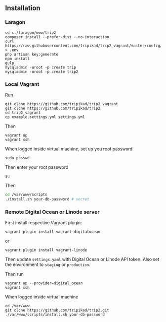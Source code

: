 ## Installation

### Laragon

```
cd c:/laragon/www/trip2
composer install --prefer-dist --no-interaction
curl https://raw.githubusercontent.com/tripikad/trip2_vagrant/master/config/local/.env > .env
php artisan key:generate
npm install
gulp
mysqladmin -uroot -p create trip
mysqladmin -uroot -p create trip2
```

### Local Vagrant

Run

    git clone https://github.com/tripikad/trip2_vagrant
    git clone https://github.com/tripikad/trip2
    cd trip2_vagrant
    cp example.settings.yml settings.yml

Then

    vagrant up
    vagrant ssh

When logged inside virtual machine, set up you root password

    sudo passwd

Then enter your root password
    
    su

Then

```sh
cd /var/www/scripts
./install.sh your-db-password # secret
```

### Remote Digital Ocean or Linode server

First install respective Vagrant plugin:

    vagrant plugin install vagrant-digitalocean

or

    vagrant plugin install vagrant-linode

Then update ```settings.yaml``` with Digital Ocean or Linode API token. Also set the environment to ```staging``` or ```production```.

Then run

    vagrant up --provider=digital_ocean
    vagrant ssh

When logged inside virtual machine

    cd /var/www
    git clone https://github.com/tripikad/trip2.git
    ./var/www/scripts/install.sh your-db-password